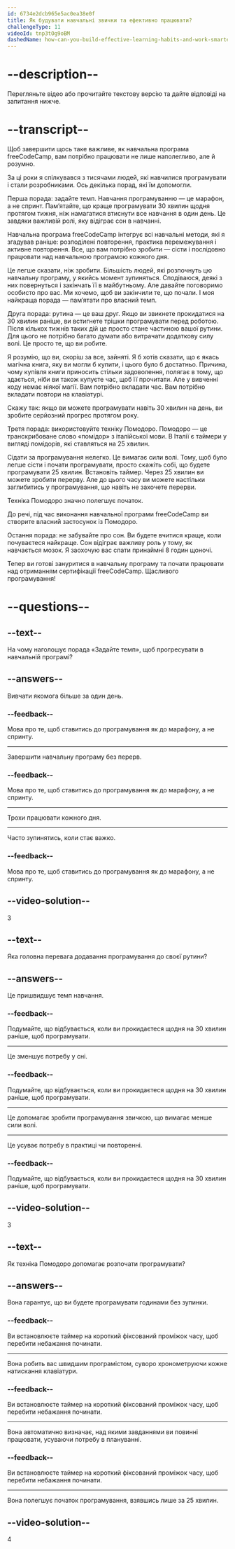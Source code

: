 ```yaml
---
id: 6734e2dcb965e5ac0ea38e0f
title: Як будувати навчальні звички та ефективно працювати?
challengeType: 11
videoId: tnp3tOg9oBM
dashedName: how-can-you-build-effective-learning-habits-and-work-smarter
---
```


# --description--

Перегляньте відео або прочитайте текстову версію та дайте відповіді на запитання нижче.

# --transcript--

Щоб завершити щось таке важливе, як навчальна програма freeCodeCamp, вам потрібно працювати не лише наполегливо, але й розумно.

За ці роки я спілкувався з тисячами людей, які навчилися програмувати і стали розробниками. Ось декілька порад, які їм допомогли.

Перша порада: задайте темп. Навчання програмуванню — це марафон, а не спринт. Пам’ятайте, що краще програмувати 30 хвилин щодня протягом тижня, ніж намагатися втиснути все навчання в один день. Це завдяки важливій ролі, яку відіграє сон в навчанні.

Навчальна програма freeCodeCamp інтегрує всі навчальні методи, які я згадував раніше: розподілені повторення, практика перемежування і активне повторення. Все, що вам потрібно зробити — сісти і послідовно працювати над навчальною програмою кожного дня.

Це легше сказати, ніж зробити. Більшість людей, які розпочнуть цю навчальну програму, у якийсь момент зупиняться. Сподіваюся, деякі з них повернуться і закінчать її в майбутньому. Але давайте поговоримо особисто про вас. Ми хочемо, щоб ви закінчили те, що почали. І моя найкраща порада — пам’ятати про власний темп.

Друга порада: рутина — це ваш друг. Якщо ви звикнете прокидатися на 30 хвилин раніше, ви встигнете трішки програмувати перед роботою. Після кількох тижнів таких дій це просто стане частиною вашої рутини. Для цього не потрібно багато думати або витрачати додаткову силу волі. Це просто те, що ви робите.

Я розумію, що ви, скоріш за все, зайняті. Я б хотів сказати, що є якась магічна книга, яку ви могли б купити, і цього було б достатньо. Причина, чому купівля книги приносить стільки задоволення, полягає в тому, що здається, ніби ви також купуєте час, щоб її прочитати. Але у вивченні коду немає ніякої магії. Вам потрібно вкладати час. Вам потрібно вкладати повтори на клавіатурі.

Скажу так: якщо ви можете програмувати навіть 30 хвилин на день, ви зробите серйозний прогрес протягом року.

Третя порада: використовуйте техніку Помодоро. Помодоро — це транскрибоване слово «помідор» з італійської мови. В Італії є таймери у вигляді помідорів, які ставляться на 25 хвилин.

Сідати за програмування нелегко. Це вимагає сили волі. Тому, щоб було легше сісти і почати програмувати, просто скажіть собі, що будете програмувати 25 хвилин. Встановіть таймер. Через 25 хвилин ви можете зробити перерву. Але до цього часу ви можете настільки заглибитись у програмування, що навіть не захочете перерви.

Техніка Помодоро значно полегшує початок.

До речі, під час виконання навчальної програми freeCodeCamp ви створите власний застосунок із Помодоро.

Остання порада: не забувайте про сон. Ви будете вчитися краще, коли почуваєтеся найкраще. Сон відіграє важливу роль у тому, як навчається мозок. Я заохочую вас спати принаймні 8 годин щоночі.

Тепер ви готові зануритися в навчальну програму та почати працювати над отриманням сертифікації freeCodeCamp. Щасливого програмування!

# --questions--

## --text--

На чому наголошує порада «Задайте темп», щоб прогресувати в навчальній програмі?

## --answers--

Вивчати якомога більше за один день.

### --feedback--

Мова про те, щоб ставитись до програмування як до марафону, а не спринту.

---

Завершити навчальну програму без перерв.

### --feedback--

Мова про те, щоб ставитись до програмування як до марафону, а не спринту.

---

Трохи працювати кожного дня.

---

Часто зупинятись, коли стає важко.

### --feedback--

Мова про те, щоб ставитись до програмування як до марафону, а не спринту.

## --video-solution--

3

## --text--

Яка головна перевага додавання програмування до своєї рутини?

## --answers--

Це пришвидшує темп навчання.

### --feedback--

Подумайте, що відбувається, коли ви прокидаєтеся щодня на 30 хвилин раніше, щоб програмувати.

---

Це зменшує потребу у сні.

### --feedback--

Подумайте, що відбувається, коли ви прокидаєтеся щодня на 30 хвилин раніше, щоб програмувати.

---

Це допомагає зробити програмування звичкою, що вимагає менше сили волі.

---

Це усуває потребу в практиці чи повторенні.

### --feedback--

Подумайте, що відбувається, коли ви прокидаєтеся щодня на 30 хвилин раніше, щоб програмувати.

## --video-solution--

3

## --text--

Як техніка Помодоро допомагає розпочати програмувати?

## --answers--

Вона гарантує, що ви будете програмувати годинами без зупинки.

### --feedback--

Ви встановлюєте таймер на короткий фіксований проміжок часу, щоб перебити небажання починати.

---

Вона робить вас швидшим програмістом, суворо хронометруючи кожне натискання клавіатури.

### --feedback--

Ви встановлюєте таймер на короткий фіксований проміжок часу, щоб перебити небажання починати.

---

Вона автоматично визначає, над якими завданнями ви повинні працювати, усуваючи потребу в плануванні.

### --feedback--

Ви встановлюєте таймер на короткий фіксований проміжок часу, щоб перебити небажання починати.

---

Вона полегшує початок програмування, взявшись лише за 25 хвилин.

## --video-solution--

4
